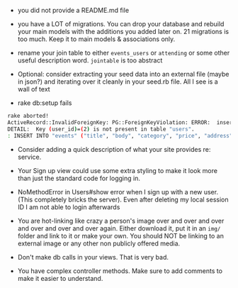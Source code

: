 - you did not provide a README.md file

- you have a LOT of migrations.  You can drop your database and rebuild your main models with the additions you added later on.  21 migrations is too much.  Keep it to main models &  associations only.

- rename your join table to either `events_users` or `attending` or some other useful description word.  `jointable` is too abstract

- Optional: consider extracting your seed data into an external file (maybe in json?) and iterating over it cleanly in your seed.rb file.  All I see is a wall of text

- rake db:setup fails

```bash
rake aborted!
ActiveRecord::InvalidForeignKey: PG::ForeignKeyViolation: ERROR:  insert or update on table "events" violates foreign key constraint "fk_rails_0cb5590091"
DETAIL:  Key (user_id)=(2) is not present in table "users".
: INSERT INTO "events" ("title", "body", "category", "price", "address", "date", "created_at", "updated_at", "user_id", "zipcode") VALUES ($1, $2, $3, $4, $5, $6, $7, $8, $9, $10) RETURNING "id"
```

- Consider adding a quick description of what your site provides re: service.  

- Your Sign up view could use some extra styling to make it look more than just the standard code for logging in.

- NoMethodError in Users#show error when I sign up with a new user. (This completely bricks the server). Even after deleting my local session ID I am not able to login afterwards

- You are hot-linking like crazy a person's image over and over and over and over and over and over again. Either download it, put it in an `img/` folder and link to it or make your own. You should NOT be linking to an external image or any other non publicly offered media.

- Don't make db calls in your views.  That is very bad.

- You have complex controller methods.  Make sure to add comments to make it easier to understand.
